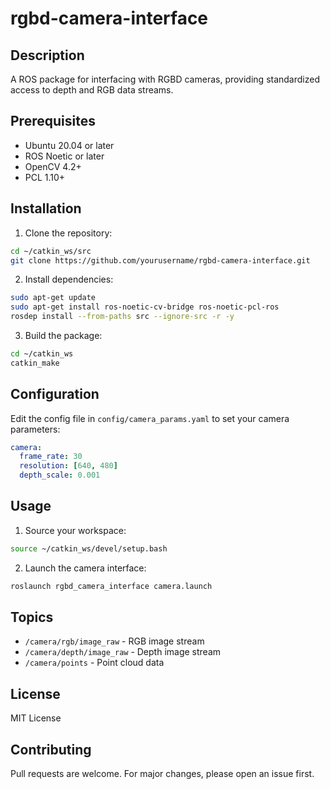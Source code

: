 # rgbd-camera-interface

## Description

A ROS package for interfacing with RGBD cameras, providing standardized access to depth and RGB data streams.

## Prerequisites

- Ubuntu 20.04 or later
- ROS Noetic or later
- OpenCV 4.2+
- PCL 1.10+

## Installation

1. Clone the repository:

```sh
cd ~/catkin_ws/src
git clone https://github.com/yourusername/rgbd-camera-interface.git
```

2. Install dependencies:

```sh
sudo apt-get update
sudo apt-get install ros-noetic-cv-bridge ros-noetic-pcl-ros
rosdep install --from-paths src --ignore-src -r -y
```

3. Build the package:

```sh
cd ~/catkin_ws
catkin_make
```

## Configuration

Edit the config file in `config/camera_params.yaml` to set your camera parameters:

```yaml
camera:
  frame_rate: 30
  resolution: [640, 480]
  depth_scale: 0.001
```

## Usage

1. Source your workspace:

```sh
source ~/catkin_ws/devel/setup.bash
```

2. Launch the camera interface:

```sh
roslaunch rgbd_camera_interface camera.launch
```

## Topics

- `/camera/rgb/image_raw` - RGB image stream
- `/camera/depth/image_raw` - Depth image stream
- `/camera/points` - Point cloud data

## License

MIT License

## Contributing

Pull requests are welcome. For major changes, please open an issue first.
